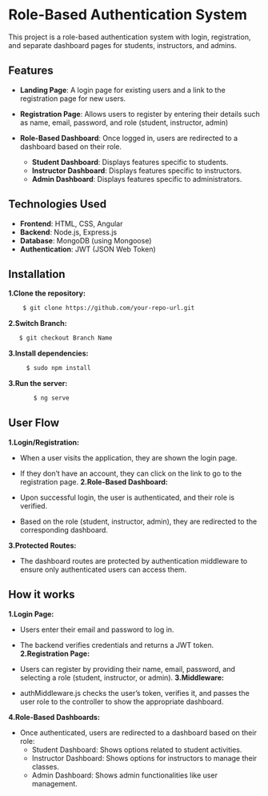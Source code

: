 # Role-Based Authentication System
This project is a role-based authentication system with login, registration, and separate dashboard pages for students, instructors, and admins.
## Features
  * **Landing Page**: A login page for existing users and a link to the registration page for new users.
  * **Registration Page**: Allows users to register by entering their details such as name, email, password, and role (student, instructor, admin)
 * **Role-Based Dashboard**: Once logged in, users are redirected to a dashboard based on their role.

    * **Student Dashboard**: Displays features specific to students.
    * **Instructor Dashboard**: Displays features specific to instructors.
    * **Admin Dashboard**: Displays features specific to administrators.
## Technologies Used
   * **Frontend**: HTML, CSS, Angular
   * **Backend**: Node.js, Express.js
   * **Database**: MongoDB (using Mongoose)
   * **Authentication**: JWT (JSON Web Token)

## Installation
  **1.Clone the repository:**
  ```sh
      $ git clone https://github.com/your-repo-url.git

   ``` 
   **2.Switch Branch:**
```bash
   $ git checkout Branch Name
 ```
 **3.Install dependencies:**
 ```sh
      $ sudo npm install
``` 
 **3.Run the server:**

```sh
       $ ng serve
   ```
    
## User Flow
**1.Login/Registration:**

* When a user visits the application, they are shown the login page.
* If they don’t have an account, they can click on the link to go to the registration page.
**2.Role-Based Dashboard:**

* Upon successful login, the user is authenticated, and their role is verified.
* Based on the role (student, instructor, admin), they are redirected to the corresponding dashboard.

**3.Protected Routes:**

* The dashboard routes are protected by authentication middleware to ensure only authenticated users can access them.

## How it works
**1.Login Page:**

* Users enter their email and password to log in.
* The backend verifies credentials and returns a JWT token.
**2.Registration Page:**

* Users can register by providing their name, email, password, and selecting a role (student, instructor, or admin).
**3.Middleware:**

* authMiddleware.js checks the user’s token, verifies it, and passes the user role to the controller to show the appropriate dashboard.

**4.Role-Based Dashboards:**

* Once authenticated, users are redirected to a dashboard based on their role:
   * Student Dashboard: Shows options related to student activities.
   * Instructor Dashboard: Shows options for instructors to manage their classes.
   * Admin Dashboard: Shows admin functionalities like user management.